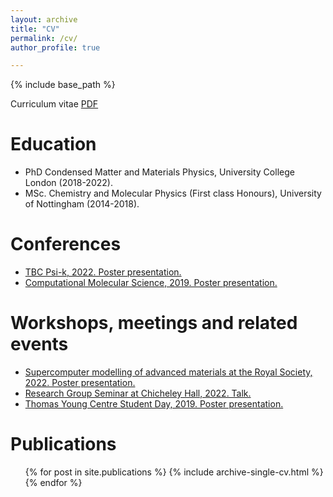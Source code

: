 ```yaml
---
layout: archive
title: "CV"
permalink: /cv/
author_profile: true

---
```


{% include base_path %}

Curriculum vitae [PDF](../files/CV.pdf)

Education
======
* PhD Condensed Matter and Materials Physics, University College London (2018-2022).
* MSc. Chemistry and Molecular Physics (First class Honours), University of Nottingham (2014-2018).

Conferences
======
* [TBC Psi-k, 2022. Poster presentation.](https://www.psik2022.net/home)
* [Computational Molecular Science, 2019. Poster presentation.](https://warwick.ac.uk/fac/sci/chemistry/chemevents/events/cms2019/)

Workshops, meetings and related events
======
* [Supercomputer modelling of advanced materials at the Royal Society, 2022. Poster presentation.](https://royalsociety.org/science-events-and-lectures/2022/06/supercomputer-modelling/)
* [Research Group Seminar at Chicheley Hall, 2022. Talk.](https://blumberger.net/wp-content/uploads/2022/03/program-Chicheley-Hall.pdf)
* [Thomas Young Centre Student Day, 2019. Poster presentation.](https://www.materials.qmul.ac.uk/news/3634/thomas-young-centre-tyc-student-day-2019)
<!---* [CP2K Users and Developers symposium at Imperial College London, 2019. Attended.](https://www.ccp5.ac.uk/cp2kmeet2019)--->
<!---* [Helsinki Winter School in Theoretical Chemistry, 2018. Attended.](http://www.chem.helsinki.fi/ws2018.html)--->
<!---* [CP2K Summer School at Daresbury Laboratory, 2018. Attended.](https://www.cp2k.org/events:2018_summer_school:index)--->

Publications
======
  <ul>{% for post in site.publications %}
    {% include archive-single-cv.html %}
  {% endfor %}</ul>
  

